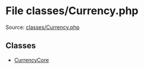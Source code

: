 File classes/Currency.php
=========

Source: [classes/Currency.php](https://github.com/PrestaShop/PrestaShop/blob/1.6.0.11/classes/Currency.php)


Classes
-------

* [CurrencyCore](class.CurrencyCore.md)


